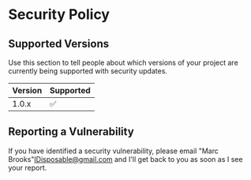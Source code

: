 # Security Policy

## Supported Versions

Use this section to tell people about which versions of your project are
currently being supported with security updates.

| Version | Supported          |
| ------- | ------------------ |
| 1.0.x   | :white_check_mark: |

## Reporting a Vulnerability

If you have identified a security vulnerability, please email "Marc Brooks"<IDisposable@gmail.com> and I'll get back to you as soon as I see your report.
